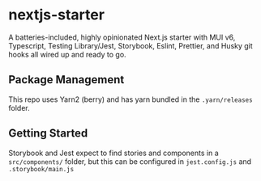 nextjs-starter
===

A batteries-included, highly opinionated Next.js starter with MUI v6, Typescript, Testing Library/Jest, Storybook, Eslint, Prettier, and Husky git hooks all wired up and ready to go.

## Package Management
This repo uses Yarn2 (berry) and has yarn bundled in the `.yarn/releases` folder.

## Getting Started

Storybook and Jest expect to find stories and components in a `src/components/` folder, but this can be configured in
`jest.config.js` and `.storybook/main.js`
